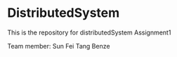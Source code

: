 # DistributedSystem

This is the repository for distributedSystem Assignment1

Team member: Sun Fei
             Tang Benze
